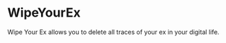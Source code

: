 WipeYourEx
==========

Wipe Your Ex allows you to delete all traces of your ex in your digital life. 
